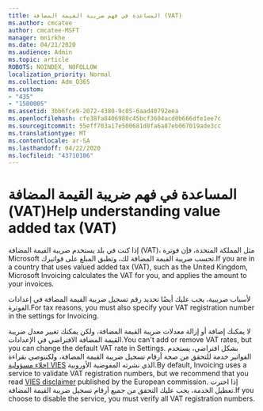 ```yaml
---
title: المساعدة في فهم ضريبة القيمة المضافة (VAT)
ms.author: cmcatee
author: cmcatee-MSFT
manager: mnirkhe
ms.date: 04/21/2020
ms.audience: Admin
ms.topic: article
ROBOTS: NOINDEX, NOFOLLOW
localization_priority: Normal
ms.collection: Adm_O365
ms.custom:
- "435"
- "1500005"
ms.assetid: 3bb6fce9-2072-4380-9c05-6aad40792eea
ms.openlocfilehash: cfe38fa8406980c45bcf3604acd0b666dfe1ee7c
ms.sourcegitcommit: 55eff703a17e500681d8fa6a87eb067019ade3cc
ms.translationtype: MT
ms.contentlocale: ar-SA
ms.lasthandoff: 04/22/2020
ms.locfileid: "43710106"
---
```

# <a name="help-understanding-value-added-tax-vat"></a><span data-ttu-id="8ba65-102">المساعدة في فهم ضريبة القيمة المضافة (VAT)</span><span class="sxs-lookup"><span data-stu-id="8ba65-102">Help understanding value added tax (VAT)</span></span>

<span data-ttu-id="8ba65-103">إذا كنت في بلد يستخدم ضريبة القيمة المضافة (VAT)، مثل المملكة المتحدة، فإن فوترة Microsoft تحسب ضريبة القيمة المضافة لك، وتطبق المبلغ على فواتيرك.</span><span class="sxs-lookup"><span data-stu-id="8ba65-103">If you are in a country that uses valued added tax (VAT), such as the United Kingdom, Microsoft Invoicing calculates the VAT for you, and applies the amount to your invoices.</span></span>
  
<span data-ttu-id="8ba65-104">لأسباب ضريبية، يجب عليك أيضًا تحديد رقم تسجيل ضريبة القيمة المضافة في إعدادات الفوترة.</span><span class="sxs-lookup"><span data-stu-id="8ba65-104">For tax reasons, you must also specify your VAT registration number in the settings for Invoicing.</span></span>
  
<span data-ttu-id="8ba65-105">لا يمكنك إضافة أو إزالة معدلات ضريبة القيمة المضافة، ولكن يمكنك تغيير معدل ضريبة القيمة المضافة الافتراضي في الإعدادات.</span><span class="sxs-lookup"><span data-stu-id="8ba65-105">You can't add or remove VAT rates, but you can change the default VAT rate in Settings.</span></span> <span data-ttu-id="8ba65-106">بشكل افتراضي، يستخدم الفواتير خدمة للتحقق من صحة أرقام تسجيل ضريبة القيمة المضافة، ولكننوصي بقراءة [إخلاء مسؤولية VIES](https://go.microsoft.com/fwlink/?LinkID=841741) الذي نشرته المفوضية الأوروبية.</span><span class="sxs-lookup"><span data-stu-id="8ba65-106">By default, Invoicing uses a service to validate VAT registration numbers, but we recommend that you read [VIES disclaimer](https://go.microsoft.com/fwlink/?LinkID=841741) published by the European commission.</span></span> <span data-ttu-id="8ba65-107">إذا اخترت تعطيل الخدمة، يجب عليك التحقق من جميع أرقام تسجيل ضريبة القيمة المضافة.</span><span class="sxs-lookup"><span data-stu-id="8ba65-107">If you choose to disable the service, you must verify all VAT registration numbers.</span></span>